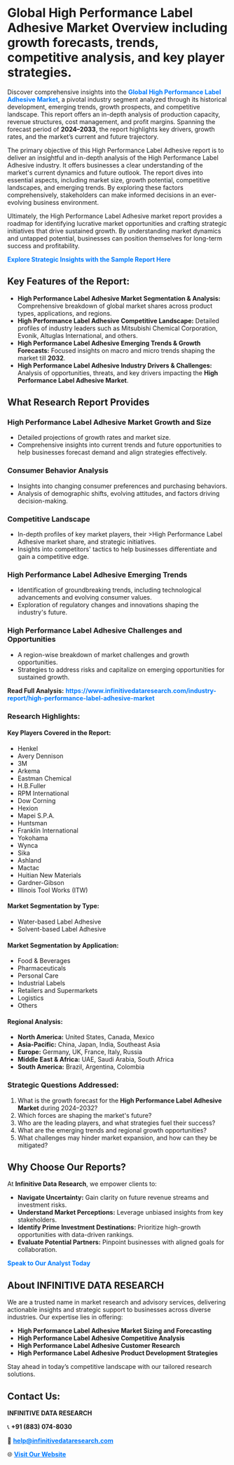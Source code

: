 <h1>Global High Performance Label Adhesive Market Overview including growth forecasts, trends, competitive analysis, and key player strategies.</h1>
<p>
Discover comprehensive insights into the 
<a href="https://www.infinitivedataresearch.com/industry-report/high-performance-label-adhesive-market" rel="dofollow" style="color: #007BFF; text-decoration: none;"><strong>Global High Performance Label Adhesive Market</strong></a>, a pivotal industry segment analyzed through its historical development, emerging trends, growth prospects, and competitive landscape. This report offers an in-depth analysis of production capacity, revenue structures, cost management, and profit margins. Spanning the forecast period of <strong>2024–2033</strong>, the report highlights key drivers, growth rates, and the market’s current and future trajectory.
</p>
<p>
The primary objective of this High Performance Label Adhesive report is to deliver an insightful and in-depth analysis of the High Performance Label Adhesive industry. It offers businesses a clear understanding of the market's current dynamics and future outlook. The report dives into essential aspects, including market size, growth potential, competitive landscapes, and emerging trends. By exploring these factors comprehensively, stakeholders can make informed decisions in an ever-evolving business environment.
</p>
<p>
Ultimately, the High Performance Label Adhesive market report provides a roadmap for identifying lucrative market opportunities and crafting strategic initiatives that drive sustained growth. By understanding market dynamics and untapped potential, businesses can position themselves for long-term success and profitability.
</p>
<p>
<a href="https://www.infinitivedataresearch.com/request-sample/reportId=105185" style="color: #007BFF; text-decoration: none;"><strong>Explore Strategic Insights with the Sample Report Here</strong></a>
</p>

<h2>Key Features of the Report:</h2>
<ul>
<li><strong>High Performance Label Adhesive Market Segmentation & Analysis:</strong> Comprehensive breakdown of global market shares across product types, applications, and regions.</li>
<li><strong>High Performance Label Adhesive Competitive Landscape:</strong> Detailed profiles of industry leaders such as Mitsubishi Chemical Corporation, Evonik, Altuglas International, and others.</li>
<li><strong>High Performance Label Adhesive Emerging Trends & Growth Forecasts:</strong> Focused insights on macro and micro trends shaping the market till <strong>2032</strong>.</li>
<li><strong>High Performance Label Adhesive Industry Drivers & Challenges:</strong> Analysis of opportunities, threats, and key drivers impacting the <strong>High Performance Label Adhesive Market</strong>.</li>
</ul>

<h2>What Research Report Provides</h2>
<h3>High Performance Label Adhesive Market Growth and Size</h3>
<ul>
<li>Detailed projections of growth rates and market size.</li>
<li>Comprehensive insights into current trends and future opportunities to help businesses forecast demand and align strategies effectively.</li>
</ul>

<h3>Consumer Behavior Analysis</h3>
<ul>
<li>Insights into changing consumer preferences and purchasing behaviors.</li>
<li>Analysis of demographic shifts, evolving attitudes, and factors driving decision-making.</li>
</ul>

<h3>Competitive Landscape</h3>
<ul>
<li>In-depth profiles of key market players, their >High Performance Label Adhesive market share, and strategic initiatives.</li>
<li>Insights into competitors' tactics to help businesses differentiate and gain a competitive edge.</li>
</ul>

<h3>High Performance Label Adhesive Emerging Trends</h3>
<ul>
<li>Identification of groundbreaking trends, including technological advancements and evolving consumer values.</li>
<li>Exploration of regulatory changes and innovations shaping the industry's future.</li>
</ul>

<h3>High Performance Label Adhesive Challenges and Opportunities</h3>
<ul>
<li>A region-wise breakdown of market challenges and growth opportunities.</li>
<li>Strategies to address risks and capitalize on emerging opportunities for sustained growth.</li>
</ul>
<p><strong>Read Full Analysis:</strong> <a href="https://www.infinitivedataresearch.com/industry-report/high-performance-label-adhesive-market" rel="dofollow" style="color: #007BFF; text-decoration: none;"><strong>https://www.infinitivedataresearch.com/industry-report/high-performance-label-adhesive-market</strong></a></p>
<h3>Research Highlights:</h3>
<h4>Key Players Covered in the Report:</h4>
<ul><li>Henkel</li><li>Avery Dennison</li><li>3M</li><li>Arkema</li><li>Eastman Chemical</li><li>H.B.Fuller</li><li>RPM International</li><li>Dow Corning</li><li>Hexion</li><li>Mapei S.P.A.</li><li>Huntsman</li><li>Franklin International</li><li>Yokohama</li><li>Wynca</li><li>Sika</li><li>Ashland</li><li>Mactac</li><li>Huitian New Materials</li><li>Gardner-Gibson</li><li>Illinois Tool Works (ITW)</li></ul>
<h4>Market Segmentation by Type:</h4>
<ul><li>Water-based Label Adhesive</li><li>Solvent-based Label Adhesive</li></ul>
<h4>Market Segmentation by Application:</h4>
<ul><li>Food &amp; Beverages</li><li>Pharmaceuticals</li><li>Personal Care</li><li>Industrial Labels</li><li>Retailers and Supermarkets</li><li>Logistics</li><li>Others</li></ul>

<h4>Regional Analysis:</h4>
<ul>
<li><strong>North America:</strong> United States, Canada, Mexico</li>
<li><strong>Asia-Pacific:</strong> China, Japan, India, Southeast Asia</li>
<li><strong>Europe:</strong> Germany, UK, France, Italy, Russia</li>
<li><strong>Middle East & Africa:</strong> UAE, Saudi Arabia, South Africa</li>
<li><strong>South America:</strong> Brazil, Argentina, Colombia</li>
</ul>

<h3>Strategic Questions Addressed:</h3>
<ol>
<li>What is the growth forecast for the <strong>High Performance Label Adhesive Market</strong> during 2024–2032?</li>
<li>Which forces are shaping the market's future?</li>
<li>Who are the leading players, and what strategies fuel their success?</li>
<li>What are the emerging trends and regional growth opportunities?</li>
<li>What challenges may hinder market expansion, and how can they be mitigated?</li>
</ol>

<h2>Why Choose Our Reports?</h2>
<p>At <strong>Infinitive Data Research</strong>, we empower clients to:</p>
<ul>
<li><strong>Navigate Uncertainty:</strong> Gain clarity on future revenue streams and investment risks.</li>
<li><strong>Understand Market Perceptions:</strong> Leverage unbiased insights from key stakeholders.</li>
<li><strong>Identify Prime Investment Destinations:</strong> Prioritize high-growth opportunities with data-driven rankings.</li>
<li><strong>Evaluate Potential Partners:</strong> Pinpoint businesses with aligned goals for collaboration.</li>
</ul>
<p><a href="https://www.infinitivedataresearch.com/industry-report/high-performance-label-adhesive-market" rel="dofollow" style="color: #007BFF; text-decoration: none;"><strong>Speak to Our Analyst Today</strong></a></p>

<h2>About INFINITIVE DATA RESEARCH</h2>
<p>We are a trusted name in market research and advisory services, delivering actionable insights and strategic support to businesses across diverse industries. Our expertise lies in offering:</p>
<ul>
<li><strong>High Performance Label Adhesive Market Sizing and Forecasting</strong></li>
<li><strong>High Performance Label Adhesive Competitive Analysis</strong></li>
<li><strong>High Performance Label Adhesive Customer Research</strong></li>
<li><strong>High Performance Label Adhesive Product Development Strategies</strong></li>
</ul>
<p>Stay ahead in today’s competitive landscape with our tailored research solutions.</p>

<h2>Contact Us:</h2>
<p><strong>INFINITIVE DATA RESEARCH</strong></p>
<p>📞 <strong>+91 (883) 074-8030</strong></p>
<p>📧 <strong><a href="mailto:help@infinitivedataresearch.com" style="color: #007BFF;">help@infinitivedataresearch.com</a></strong></p>
<p>🌐 <strong><a href="https://www.infinitivedataresearch.com" rel="dofollow" style="color: #007BFF;">Visit Our Website</a></strong></p>